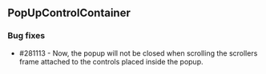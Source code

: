 ## PopUpControlContainer 

### Bug fixes

* \#281113 - Now, the popup will not be closed when scrolling the scrollers frame attached to the controls placed inside the popup.
